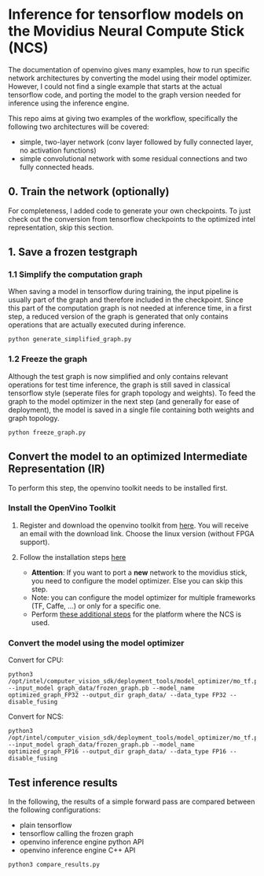 # Inference for tensorflow models on the Movidius Neural Compute Stick (NCS)

The documentation of openvino gives many examples, how to run specific network architectures by converting the model using their model optimizer. However, I could not find a single example that starts at the actual tensorflow code, and porting the model to the graph version needed for inference using the inference engine. 

This repo aims at giving two examples of the workflow, specifically the following two architectures will be covered:
 - simple, two-layer network (conv layer followed by fully connected layer, no activation functions)
 - simple convolutional network with some residual connections and two fully connected heads.


## 0. Train the network (optionally)
For completeness, I added code to generate your own checkpoints. To just check out the conversion from tensorflow checkpoints to the optimized intel representation, skip this section.

## 1. Save a frozen testgraph

### 1.1 Simplify the computation graph
When saving a model in tensorflow during training, the input pipeline is usually part of the graph and therefore included in the checkpoint. Since this part of the computation graph is not needed at inference time, in a first step, a reduced version of the graph is generated that only contains operations that are actually executed during inference. 

```
python generate_simplified_graph.py
```

### 1.2 Freeze the graph
Although the test graph is now simplified and only contains relevant operations for test time inference, the graph is still saved in classical tensorflow style (seperate files for graph topology and weights). To feed the graph to the model optimizer in the next step (and generally for ease of deployment), the model is saved in a single file containing both weights and graph topology. 
```
python freeze_graph.py
```

## Convert the model to an optimized Intermediate Representation (IR)
To perform this step, the openvino toolkit needs to be installed first.
### Install the OpenVino Toolkit
1. Register and download the openvino toolkit from [here](https://software.intel.com/en-us/neural-compute-stick/get-started). You will receive an email with the download link. Choose the linux version (without FPGA support).

2. Follow the installation steps [here](https://software.intel.com/en-us/articles/OpenVINO-Install-Linux#inpage-nav-2)
   * **Attention**: If you want to port a **new** network to the movidius stick, you need to configure the model optimizer. Else you can skip this step.  
   * Note: you can configure the model optimizer for multiple frameworks (TF, Caffe, ...) or only for a specific one. 
   * Perform [these additional steps](https://software.intel.com/en-us/articles/OpenVINO-Install-Linux#inpage-nav-3-2) for the platform where the NCS is used.
   
### Convert the model using the model optimizer
Convert for CPU:
```
python3 /opt/intel/computer_vision_sdk/deployment_tools/model_optimizer/mo_tf.py --input_model graph_data/frozen_graph.pb --model_name optimized_graph_FP32 --output_dir graph_data/ --data_type FP32 --disable_fusing
```

Convert for NCS:
```
python3 /opt/intel/computer_vision_sdk/deployment_tools/model_optimizer/mo_tf.py --input_model graph_data/frozen_graph.pb --model_name optimized_graph_FP16 --output_dir graph_data/ --data_type FP16 --disable_fusing
```

## Test inference results

In the following, the results of a simple forward pass are compared between the following configurations:
 - plain tensorflow
 - tensorflow calling the frozen graph
 - openvino inference engine python API
 - openvino inference engine C++ API
   
```
python3 compare_results.py 
```
